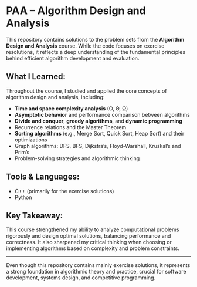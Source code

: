 # PAA – Algorithm Design and Analysis

This repository contains solutions to the problem sets from the **Algorithm Design and Analysis** course. While the code focuses on exercise resolutions, it reflects a deep understanding of the fundamental principles behind efficient algorithm development and evaluation.

## What I Learned:

Throughout the course, I studied and applied the core concepts of algorithm design and analysis, including:

- **Time and space complexity analysis** (O, Θ, Ω)
- **Asymptotic behavior** and performance comparison between algorithms
- **Divide and conquer**, **greedy algorithms**, and **dynamic programming**
- Recurrence relations and the Master Theorem
- **Sorting algorithms** (e.g., Merge Sort, Quick Sort, Heap Sort) and their optimizations
- Graph algorithms: DFS, BFS, Dijkstra’s, Floyd-Warshall, Kruskal’s and Prim’s
- Problem-solving strategies and algorithmic thinking

## Tools & Languages:
- C++ (primarily for the exercise solutions)
- Python

## Key Takeaway:

This course strengthened my ability to analyze computational problems rigorously and design optimal solutions, balancing performance and correctness. It also sharpened my critical thinking when choosing or implementing algorithms based on complexity and problem constraints.

---

Even though this repository contains mainly exercise solutions, it represents a strong foundation in algorithmic theory and practice, crucial for software development, systems design, and competitive programming.

